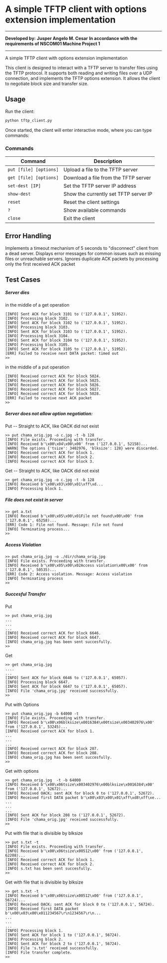 # A simple TFTP client with options extension implementation
___
**Developed by:**
**Jusper Angelo M. Cesar**
**In accordance with the requirements of NSCOM01 Machine Project 1**
___
A simple TFTP client with options extension implementation

This client is designed to interact with a TFTP server to transfer files using the TFTP protocol.
It supports both reading and writing files over a UDP connection, and implements the TFTP 
options extension. It allows the client to negotiate block size and transfer size.

## Usage
Run the client:
```sh
python tftp_client.py
```

Once started, the client will enter interactive mode, where you can type commands:

### Commands
| Command      | Description |
|-------------|-------------|
| `put [file] [options]` | Upload a file to the TFTP server |
| `get [file] [options]` | Download a file from the TFTP server |
| `set-dest [IP]` | Set the TFTP server IP address |
| `show-dest` | Show the currently set TFTP server IP |
| `reset` | Reset the client settings |
| `?` | Show available commands |
| `close` | Exit the client |


## Error Handling

Implements a timeout mechanism of 5 seconds to "disconnect" client from a dead server.
Displays error messages for common issues such as missing files or unreachable servers.
Ignores duplicate ACK packets by processing only the first received ACK packet


## Test Cases

##### Server dies 

in the middle of a get operation
```
[INFO] Sent ACK for block 3101 to ('127.0.0.1', 51952).
[INFO] Processing block 3102.
[INFO] Sent ACK for block 3102 to ('127.0.0.1', 51952).
[INFO] Processing block 3103.
[INFO] Sent ACK for block 3103 to ('127.0.0.1', 51952).
[INFO] Processing block 3104.
[INFO] Sent ACK for block 3104 to ('127.0.0.1', 51952).
[INFO] Processing block 3105.
[INFO] Sent ACK for block 3105 to ('127.0.0.1', 51952).
[ERR] Failed to receive next DATA packet: timed out
>> 
```

in the middle of a put operation
```
[INFO] Received correct ACK for block 5024.
[INFO] Received correct ACK for block 5025.
[INFO] Received correct ACK for block 5026.
[INFO] Received correct ACK for block 5027.
[INFO] Received correct ACK for block 5028.
[ERR] Failed to receive next ACK packet
>> 
```

##### Server does not allow option negotiation:


Put -- Straight to ACK, like OACK did not exist
```
>> put chama_orig.jpg -o c.jpg -t -b 128
[INFO] File exists. Proceeding with transfer.
[INFO] Received b'\x00\x04\x00\x00' from ('127.0.0.1', 52158)...
[WARN] The options {'tsize': 3402976, 'blksize': 128} were discarded.
[INFO] Received correct ACK for block 1.
[INFO] Received correct ACK for block 2.
[INFO] Received correct ACK for block 3.
```
Get -- Straight to ACK, like OACK did not exist
```
>> get chama_orig.jpg -o c.jpg -t -b 128 
[INFO] Received b'\x00\x03\x00\x01\xff\xd...
[INFO] Processing block 1.
```

##### File does not exist in server
```
>> get a.txt 
[INFO] Received b'\x00\x05\x00\x01File not found\x00\x00' from ('127.0.0.1', 65258)...
[ERR] Code 1: File not found. Message: File not found
[INFO] Terminating process...
>>
```

##### Access Violation
```
>> put chama_orig.jpg -o ./dir/chama_orig.jpg
[INFO] File exists. Proceeding with transfer.
[INFO] Received b'\x00\x05\x00\x02Access violation\x00\x00' from ('127.0.0.1', 50535)...
[ERR] Code 2: Access violation. Message: Access violation
[INFO] Terminating process
>>

```

##### Succesful Transfer

Put
```
>> put chama_orig.jpg
...
...
...
[INFO] Received correct ACK for block 6646.
[INFO] Received correct ACK for block 6647.
[INFO] chama_orig.jpg has been sent succesfully.
>>
```

Get
```
>> get chama_orig.jpg
....
...
[INFO] Sent ACK for block 6646 to ('127.0.0.1', 65057).
[INFO] Processing block 6647.
[INFO] Sent ACK for block 6647 to ('127.0.0.1', 65057).
[INFO] File 'chama_orig.jpg' received successfully.
>>
```

Put with Options
```
>> put chama_orig.jpg -b 64000 -t
[INFO] File exists. Proceeding with transfer.
[INFO] Received b'\x00\x06blksize\x0016384\x00tsize\x003402976\x00' from ('127.0.0.1', 53245)...
[INFO] Received correct ACK for block 1.
...
...
...
[INFO] Received correct ACK for block 207.
[INFO] Received correct ACK for block 208.
[INFO] chama_orig.jpg has been sent succesfully.
>>
```

Get with options
```
>> get chama_orig.jpg  -t -b 64000  
[INFO] Received b'\x00\x06tsize\x003402976\x00blksize\x0016384\x00' from ('127.0.0.1', 52672)...
[INFO] Received OACK; sent ACK for block 0 to ('127.0.0.1', 52672).
[INFO] Received first DATA packet b'\x00\x03\x00\x01\xff\xd8\xff\xe...
...
...
...
[INFO] Sent ACK for block 208 to ('127.0.0.1', 52672).
[INFO] File 'chama_orig.jpg' received successfully.
>>
```


Put with file that is divisible by blksize
```
>> put s.txt -t    
[INFO] File exists. Proceeding with transfer.
[INFO] Received b'\x00\x06tsize\x00512\x00' from ('127.0.0.1', 62208)...
[INFO] Received correct ACK for block 1.
[INFO] Received correct ACK for block 2.
[INFO] s.txt has been sent succesfully.
>>
```

Get with file that is divisible by blksize

```
>> get s.txt -t
[INFO] Received b'\x00\x06tsize\x00512\x00' from ('127.0.0.1', 56724)...
[INFO] Received OACK; sent ACK for block 0 to ('127.0.0.1', 56724).
[INFO] Received first DATA packet b'\x00\x03\x00\x011234567\r\n1234567\r\n...
...
...
...
[INFO] Processing block 1.
[INFO] Sent ACK for block 1 to ('127.0.0.1', 56724).
[INFO] Processing block 2.
[INFO] Sent ACK for block 2 to ('127.0.0.1', 56724).
[INFO] File 's.txt' received successfully.
[INFO] File transfer complete.
>>
```